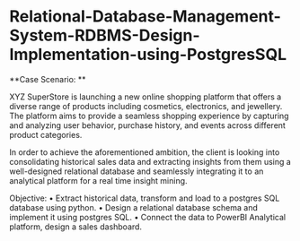 # Relational-Database-Management-System-RDBMS-Design-Implementation-using-PostgresSQL

**Case Scenario: **

XYZ SuperStore is launching a new online shopping platform that offers a diverse range of products including cosmetics, electronics, and jewellery. The platform aims to provide a seamless shopping experience by capturing and analyzing user behavior, purchase history, and events across different product categories.

In order to achieve the aforementioned ambition, the client is looking into consolidating historical sales data and extracting insights from them using 
a well-designed relational database and seamlessly integrating it to an analytical platform for a real time insight mining. 

Objective: 
•	Extract historical data, transform and load to a postgres SQL database using python.
•	Design a relational database schema and implement it using postgres SQL.
•	Connect the data to PowerBI Analytical platform, design a sales dashboard.

